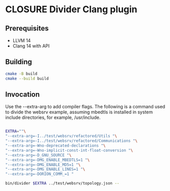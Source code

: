 # CLOSURE Divider Clang plugin

## Prerequisites

- LLVM 14
- Clang 14 with API

## Building

```bash
cmake -B build
cmake --build build
```

## Invocation 

Use the --extra-arg to add compiler flags. The following is a command used to divide the websrv example, assuming mbedtls is installed in system include directories, for example, /usr/include.

```bash

EXTRA=""\
"--extra-arg=-I../test/websrv/refactored/Utils "\
"--extra-arg=-I../test/websrv/refactored/Communications "\
"--extra-arg=-Wno-deprecated-declarations "\
"--extra-arg=-Wno-implicit-const-int-float-conversion "\
"--extra-arg=-D_GNU_SOURCE "\
"--extra-arg=-DMG_ENABLE_MBEDTLS=1 "\
"--extra-arg=-DMG_ENABLE_MD5=1 "\
"--extra-arg=-DMG_ENABLE_LINES=1 "\
"--extra-arg=-DORION_COMM_=1 "

bin/divider $EXTRA ../test/websrv/topology.json --
```
